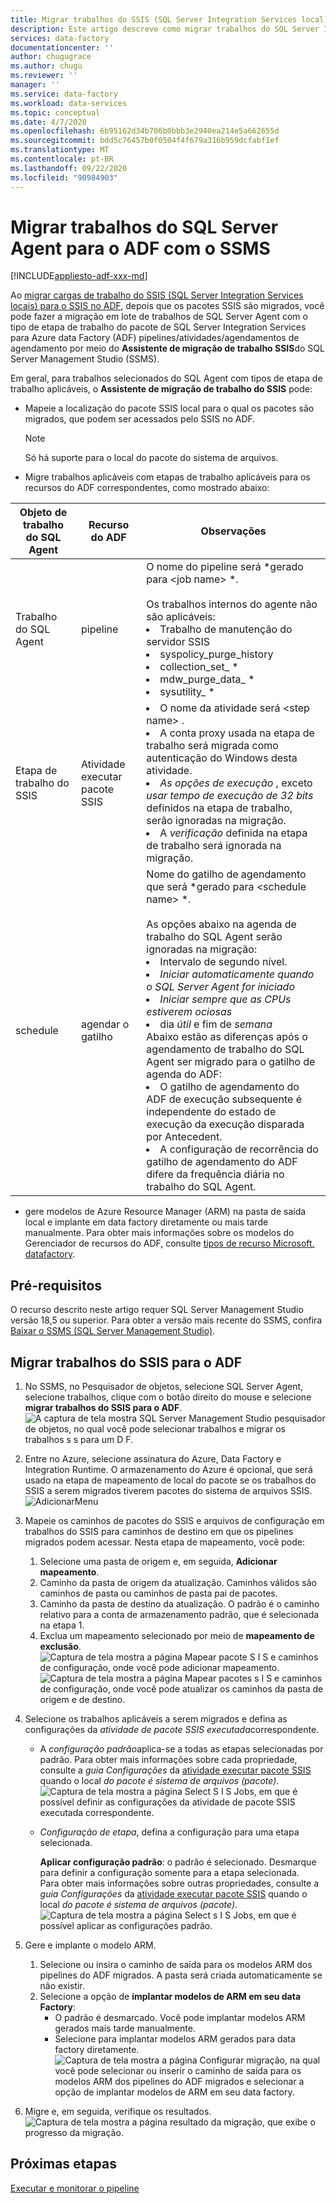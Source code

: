 ```yaml
---
title: Migrar trabalhos do SSIS (SQL Server Integration Services local) para Azure Data Factory
description: Este artigo descreve como migrar trabalhos do SQL Server Integration Services (SSIS) para Azure Data Factory pipelines/atividades/gatilhos usando SQL Server Management Studio.
services: data-factory
documentationcenter: ''
author: chugugrace
ms.author: chugu
ms.reviewer: ''
manager: ''
ms.service: data-factory
ms.workload: data-services
ms.topic: conceptual
ms.date: 4/7/2020
ms.openlocfilehash: 6b95162d34b706b0bbb3e2940ea214e5a662655d
ms.sourcegitcommit: bdd5c76457b0f0504f4f679a316b959dcfabf1ef
ms.translationtype: MT
ms.contentlocale: pt-BR
ms.lasthandoff: 09/22/2020
ms.locfileid: "90984903"
---
```

# <a name="migrate-sql-server-agent-jobs-to-adf-with-ssms"></a>Migrar trabalhos do SQL Server Agent para o ADF com o SSMS

[!INCLUDE[appliesto-adf-xxx-md](includes/appliesto-adf-xxx-md.md)]

Ao [migrar cargas de trabalho do SSIS (SQL Server Integration Services locais) para o SSIS no ADF](scenario-ssis-migration-overview.md), depois que os pacotes SSIS são migrados, você pode fazer a migração em lote de trabalhos de SQL Server Agent com o tipo de etapa de trabalho do pacote de SQL Server Integration Services para Azure data Factory (ADF) pipelines/atividades/agendamentos de agendamento por meio do **Assistente de migração de trabalho SSIS**do SQL Server Management Studio (SSMS).

Em geral, para trabalhos selecionados do SQL Agent com tipos de etapa de trabalho aplicáveis, o **Assistente de migração de trabalho do SSIS** pode:

- Mapeie a localização do pacote SSIS local para o qual os pacotes são migrados, que podem ser acessados pelo SSIS no ADF.
    > [!NOTE]
    > Só há suporte para o local do pacote do sistema de arquivos.
- Migre trabalhos aplicáveis com etapas de trabalho aplicáveis para os recursos do ADF correspondentes, como mostrado abaixo:

|Objeto de trabalho do SQL Agent  |Recurso do ADF  |Observações|
|---------|---------|---------|
|Trabalho do SQL Agent|pipeline     |O nome do pipeline será *gerado para \<job name> *. <br> <br> Os trabalhos internos do agente não são aplicáveis: <li> Trabalho de manutenção do servidor SSIS <li> syspolicy_purge_history <li> collection_set_ * <li> mdw_purge_data_ * <li> sysutility_ *|
|Etapa de trabalho do SSIS|Atividade executar pacote SSIS|<li> O nome da atividade será \<step name> . <li> A conta proxy usada na etapa de trabalho será migrada como autenticação do Windows desta atividade. <li> *As opções de execução* , exceto *usar tempo de execução de 32 bits* definidos na etapa de trabalho, serão ignoradas na migração. <li> A *verificação* definida na etapa de trabalho será ignorada na migração.|
|schedule      |agendar o gatilho        |Nome do gatilho de agendamento que será *gerado para \<schedule name> *. <br> <br> As opções abaixo na agenda de trabalho do SQL Agent serão ignoradas na migração: <li> Intervalo de segundo nível. <li> *Iniciar automaticamente quando o SQL Server Agent for iniciado* <li> *Iniciar sempre que as CPUs estiverem ociosas* <li> dia *útil* e fim de *semana*<time zone> <br> Abaixo estão as diferenças após o agendamento de trabalho do SQL Agent ser migrado para o gatilho de agenda do ADF: <li> O gatilho de agendamento do ADF de execução subsequente é independente do estado de execução da execução disparada por Antecedent. <li> A configuração de recorrência do gatilho de agendamento do ADF difere da frequência diária no trabalho do SQL Agent.|

- gere modelos de Azure Resource Manager (ARM) na pasta de saída local e implante em data factory diretamente ou mais tarde manualmente. Para obter mais informações sobre os modelos do Gerenciador de recursos do ADF, consulte [tipos de recurso Microsoft. datafactory](https://docs.microsoft.com/azure/templates/microsoft.datafactory/allversions).

## <a name="prerequisites"></a>Pré-requisitos

O recurso descrito neste artigo requer SQL Server Management Studio versão 18,5 ou superior. Para obter a versão mais recente do SSMS, confira [Baixar o SSMS (SQL Server Management Studio)](https://docs.microsoft.com/sql/ssms/download-sql-server-management-studio-ssms?view=sql-server-ver15).

## <a name="migrate-ssis-jobs-to-adf"></a>Migrar trabalhos do SSIS para o ADF

1. No SSMS, no Pesquisador de objetos, selecione SQL Server Agent, selecione trabalhos, clique com o botão direito do mouse e selecione **migrar trabalhos do SSIS para o ADF**.
![A captura de tela mostra SQL Server Management Studio pesquisador de objetos, no qual você pode selecionar trabalhos e migrar os trabalhos s s para um D F.](media/how-to-migrate-ssis-job-ssms/menu.png)

1. Entre no Azure, selecione assinatura do Azure, Data Factory e Integration Runtime. O armazenamento do Azure é opcional, que será usado na etapa de mapeamento de local do pacote se os trabalhos do SSIS a serem migrados tiverem pacotes do sistema de arquivos SSIS.
![AdicionarMenu](media/how-to-migrate-ssis-job-ssms/step1.png)

1. Mapeie os caminhos de pacotes do SSIS e arquivos de configuração em trabalhos do SSIS para caminhos de destino em que os pipelines migrados podem acessar. Nesta etapa de mapeamento, você pode:

    1. Selecione uma pasta de origem e, em seguida, **Adicionar mapeamento**.
    1. Caminho da pasta de origem da atualização. Caminhos válidos são caminhos de pasta ou caminhos de pasta pai de pacotes.
    1. Caminho da pasta de destino da atualização. O padrão é o caminho relativo para a conta de armazenamento padrão, que é selecionada na etapa 1.
    1. Exclua um mapeamento selecionado por meio de **mapeamento de exclusão**.
![Captura de tela mostra a página Mapear pacote S I S e caminhos de configuração, onde você pode adicionar mapeamento. ](media/how-to-migrate-ssis-job-ssms/step2.png)
 ![ Captura de tela mostra a página Mapear pacotes s I S e caminhos de configuração, onde você pode atualizar os caminhos da pasta de origem e de destino.](media/how-to-migrate-ssis-job-ssms/step2-1.png)

1. Selecione os trabalhos aplicáveis a serem migrados e defina as configurações da *atividade de pacote SSIS executada*correspondente.

    - A *configuração padrão*aplica-se a todas as etapas selecionadas por padrão. Para obter mais informações sobre cada propriedade, consulte a *guia Configurações* da [atividade executar pacote SSIS](how-to-invoke-ssis-package-ssis-activity.md) quando o local *do pacote é sistema de arquivos (pacote)*.
    ![Captura de tela mostra a página Select S I S Jobs, em que é possível definir as configurações da atividade de pacote SSIS executada correspondente.](media/how-to-migrate-ssis-job-ssms/step3-1.png)
    - *Configuração de etapa*, defina a configuração para uma etapa selecionada.
        
        **Aplicar configuração padrão**: o padrão é selecionado. Desmarque para definir a configuração somente para a etapa selecionada.  
        Para obter mais informações sobre outras propriedades, consulte a *guia Configurações* da [atividade executar pacote SSIS](how-to-invoke-ssis-package-ssis-activity.md) quando o local *do pacote é sistema de arquivos (pacote)*.
    ![Captura de tela mostra a página Select s I S Jobs, em que é possível aplicar as configurações padrão.](media/how-to-migrate-ssis-job-ssms/step3-2.png)

1. Gere e implante o modelo ARM.
    1. Selecione ou insira o caminho de saída para os modelos ARM dos pipelines do ADF migrados. A pasta será criada automaticamente se não existir.
    2. Selecione a opção de **implantar modelos de ARM em seu data Factory**:
        - O padrão é desmarcado. Você pode implantar modelos ARM gerados mais tarde manualmente.
        - Selecione para implantar modelos ARM gerados para data factory diretamente.
    ![Captura de tela mostra a página Configurar migração, na qual você pode selecionar ou inserir o caminho de saída para os modelos ARM dos pipelines do ADF migrados e selecionar a opção de implantar modelos de ARM em seu data factory.](media/how-to-migrate-ssis-job-ssms/step4.png)

1. Migre e, em seguida, verifique os resultados.
![Captura de tela mostra a página resultado da migração, que exibe o progresso da migração.](media/how-to-migrate-ssis-job-ssms/step5.png)

## <a name="next-steps"></a>Próximas etapas

[Executar e monitorar o pipeline](how-to-invoke-ssis-package-ssis-activity.md)
